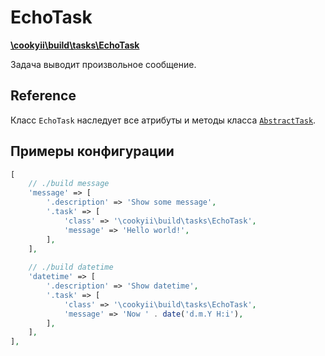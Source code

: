 EchoTask
========

[**\cookyii\build\tasks\EchoTask**][]

Задача выводит произвольное сообщение.

Reference
---------

Класс `EchoTask` наследует все атрибуты и методы класса [`AbstractTask`][].

Примеры конфигурации
--------------------
```php
[
    // ./build message
    'message' => [
        '.description' => 'Show some message',
        '.task' => [
            'class' => '\cookyii\build\tasks\EchoTask',
            'message' => 'Hello world!',
        ],
    ],
    
    // ./build datetime
    'datetime' => [
        '.description' => 'Show datetime',
        '.task' => [
            'class' => '\cookyii\build\tasks\EchoTask',
            'message' => 'Now ' . date('d.m.Y H:i'),
        ],
    ],
],
```

[**\cookyii\build\tasks\EchoTask**]: https://github.com/cookyii/build/blob/master/tasks/EchoTask.php
[`AbstractTask`]: 03-reference-abstract-task.md